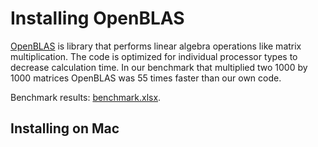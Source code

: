 # Installing OpenBLAS

[OpenBLAS](https://en.wikipedia.org/wiki/OpenBLAS) is library that performs linear algebra operations like matrix multiplication. The code is optimized for individual processor types to decrease calculation time. In our benchmark that multiplied two 1000 by 1000 matrices OpenBLAS was 55 times faster than our own code.

Benchmark results: [benchmark.xlsx](/benchmark/benchmark.xlsx).

## Installing on Mac